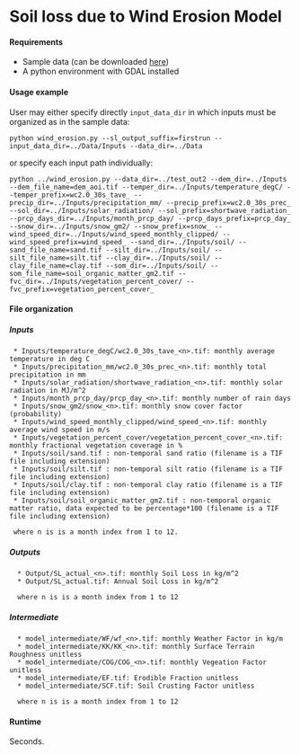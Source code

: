 # Soil loss due to Wind Erosion Model

#### Requirements

* Sample data (can be downloaded [here](https://drive.google.com/file/d/1jQ6_94Gz8281sxO9-CPVNkBPw7wfVCwg/view?usp=sharing))
* A python environment with GDAL installed

#### Usage example
User may either specify directly `input_data_dir` in which inputs must be organized as in the sample data:

```python wind_erosion.py --sl_output_suffix=firstrun --input_data_dir=../Data/Inputs --data_dir=../Data```

or specify each input path individually:

```python ../wind_erosion.py --data_dir=../test_out2 --dem_dir=../Inputs --dem_file_name=dem_aoi.tif --temper_dir=../Inputs/temperature_degC/ --temper_prefix=wc2.0_30s_tave_ --precip_dir=../Inputs/precipitation_mm/ --precip_prefix=wc2.0_30s_prec_ --sol_dir=../Inputs/solar_radiation/ --sol_prefix=shortwave_radiation_ --prcp_days_dir=../Inputs/month_prcp_day/ --prcp_days_prefix=prcp_day_ --snow_dir=../Inputs/snow_gm2/ --snow_prefix=snow_ --wind_speed_dir=../Inputs/wind_speed_monthly_clipped/ --wind_speed_prefix=wind_speed_ --sand_dir=../Inputs/soil/ --sand_file_name=sand.tif --silt_dir=../Inputs/soil/ --silt_file_name=silt.tif --clay_dir=../Inputs/soil/ --clay_file_name=clay.tif --som_dir=../Inputs/soil/ --som_file_name=soil_organic_matter_gm2.tif --fvc_dir=../Inputs/vegetation_percent_cover/ --fvc_prefix=vegetation_percent_cover_```


#### File organization 
##### Inputs


	 * Inputs/temperature_degC/wc2.0_30s_tave_<n>.tif: monthly average temperature in deg C 
	 * Inputs/precipitation_mm/wc2.0_30s_prec_<n>.tif: monthly total precipitation in mm 
	 * Inputs/solar_radiation/shortwave_radiation_<n>.tif: monthly solar radiation in MJ/m^2 
	 * Inputs/month_prcp_day/prcp_day_<n>.tif: monthly number of rain days  
	 * Inputs/snow_gm2/snow_<n>.tif: monthly snow cover factor (probability) 
	 * Inputs/wind_speed_monthly_clipped/wind_speed_<n>.tif: monthly average wind speed in m/s 
	 * Inputs/vegetation_percent_cover/vegetation_percent_cover_<n>.tif: monthly fractional vegetation coverage in % 
	 * Inputs/soil/sand.tif : non-temporal sand ratio (filename is a TIF file including extension) 
	 * Inputs/soil/silt.tif : non-temporal silt ratio (filename is a TIF file including extension) 
	 * Inputs/soil/clay.tif : non-temporal clay ratio (filename is a TIF file including extension) 
	 * Inputs/soil/soil_organic_matter_gm2.tif : non-temporal organic matter ratio, data expected to be percentage*100 (filename is a TIF file including extension)
  
  	 where n is is a month index from 1 to 12. 
  
  ##### Outputs 
	  * Output/SL_actual_<n>.tif: monthly Soil Loss in kg/m^2
	  * Output/SL_actual.tif: Annual Soil Loss in kg/m^2

  	  where n is is a month index from 1 to 12
  
  ##### Intermediate
	  * model_intermediate/WF/wf_<n>.tif: monthly Weather Factor in kg/m
	  * model_intermediate/KK/KK_<n>.tif: monthly Surface Terrain Roughness unitless
	  * model_intermediate/COG/COG_<n>.tif: monthly Vegeation Factor unitless
	  * model_intermediate/EF.tif: Erodible Fraction unitless
	  * model_intermediate/SCF.tif: Soil Crusting Factor unitless

	  where n is is a month index from 1 to 12


#### Runtime
Seconds.
  

  
